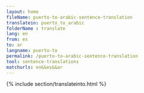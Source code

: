 ```yaml
---
layout: home
fileName: puerto-to-arabic-sentence-translation
translatein: puerto_to_arabic
folderName : translate
lang: en
from: es
to: ar
langname: puerto-to
permalink: /puerto-to-arabic-sentence-translation
tool: sentence-translations
matchurls: en&&es&&ar
---
```

{% include section/translateinto.html %}

